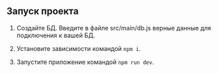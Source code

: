 ## Запуск проекта

1. Создайте БД. Введите в файле src/main/db.js верные данные для подключения к вашей БД.

2. Установите зависимости командой `npm i`.

3. Запустите приложение командой `npm run dev`.

